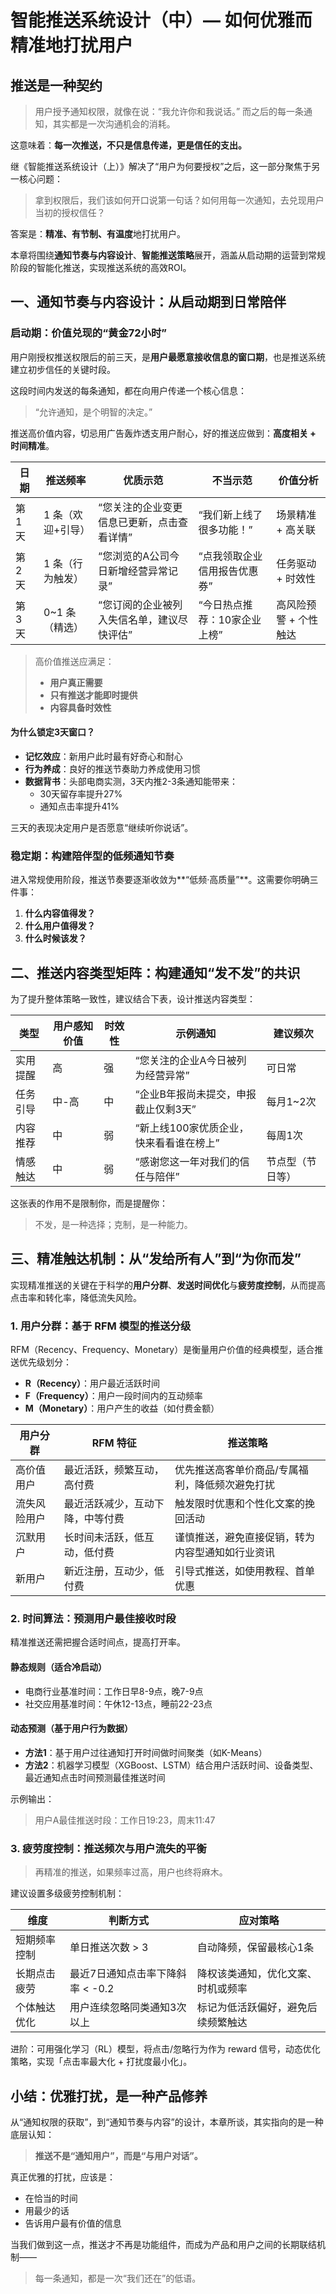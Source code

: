 # 智能推送系统设计（中）— 如何优雅而精准地打扰用户



## 推送是一种契约

> 用户授予通知权限，就像在说：“我允许你和我说话。” 而之后的每一条通知，其实都是一次沟通机会的消耗。

这意味着：**每一次推送，不只是信息传递，更是信任的支出。**

继《智能推送系统设计（上）》解决了“用户为何要授权”之后，这一部分聚焦于另一核心问题：

> 拿到权限后，我们该如何开口说第一句话？如何用每一次通知，去兑现用户当初的授权信任？

答案是：**精准、有节制、有温度**地打扰用户。

本章将围绕**通知节奏与内容设计**、**智能推送策略**展开，涵盖从启动期的运营到常规阶段的智能化推送，实现推送系统的高效ROI。



## 一、通知节奏与内容设计：从启动期到日常陪伴

### 启动期：价值兑现的“黄金72小时”

用户刚授权推送权限后的前三天，是**用户最愿意接收信息的窗口期**，也是推送系统建立初步信任的关键时段。

这段时间内发送的每条通知，都在向用户传递一个核心信息：

> “允许通知，是个明智的决定。”



推送高价值内容，切忌用广告轰炸透支用户耐心，好的推送应做到：**高度相关 + 时间精准**。

| 日期    | 推送频率          | 优质示范                                   | 不当示范                     | 价值分析              |
| ------- | ----------------- | ------------------------------------------ | ---------------------------- | --------------------- |
| 第 1 天 | 1 条（欢迎+引导） | “您关注的企业变更信息已更新，点击查看详情” | “我们新上线了很多功能！”     | 场景精准 + 高关联     |
| 第 2 天 | 1 条（行为触发）  | “您浏览的A公司今日新增经营异常记录”        | “点我领取企业信用报告优惠券” | 任务驱动 + 时效性     |
| 第 3 天 | 0~1 条（精选）    | “您订阅的企业被列入失信名单，建议尽快评估” | “今日热点推荐：10家企业上榜” | 高风险预警 + 个性触达 |

> 高价值推送应满足：
>
> - **用户真正需要**
> - **只有推送才能即时提供**
> - **内容具备时效性**

#### 为什么锁定3天窗口？

- **记忆效应**：新用户此时最有好奇心和耐心
- **行为养成**：良好的推送节奏助力养成使用习惯
- **数据背书**：头部电商实测，3天内推2-3条通知能带来：
  - 30天留存率提升27%
  - 通知点击率提升41%

三天的表现决定用户是否愿意“继续听你说话”。



### 稳定期：构建陪伴型的低频通知节奏

进入常规使用阶段，推送节奏要逐渐收敛为**“低频·高质量”**。这需要你明确三件事：

1. **什么内容值得发？**
2. **什么用户值得发？**
3. **什么时候该发？**



## 二、推送内容类型矩阵：构建通知“发不发”的共识

为了提升整体策略一致性，建议结合下表，设计推送内容类型：

| 类型     | 用户感知价值 | 时效性 | 示例通知                                | 建议频次         |
| -------- | ------------ | ------ | --------------------------------------- | ---------------- |
| 实用提醒 | 高           | 强     | “您关注的企业A今日被列为经营异常”       | 可日常           |
| 任务引导 | 中-高        | 中     | “企业B年报尚未提交，申报截止仅剩3天”    | 每月1~2次        |
| 内容推荐 | 中           | 弱     | “新上线100家优质企业，快来看看谁在榜上” | 每周1次          |
| 情感触达 | 中           | 弱     | “感谢您这一年对我们的信任与陪伴”        | 节点型（节日等） |

这张表的作用不是限制你，而是提醒你：

> 不发，是一种选择；克制，是一种能力。





## 三、精准触达机制：从“发给所有人”到“为你而发”



实现精准推送的关键在于科学的**用户分群**、**发送时间优化**与**疲劳度控制**，从而提高点击率和转化率，降低流失风险。



### 1. 用户分群：基于 RFM 模型的推送分级

RFM（Recency、Frequency、Monetary）是衡量用户价值的经典模型，适合推送优先级划分：

- **R（Recency）**：用户最近活跃时间
- **F（Frequency）**：用户一段时间内的互动频率
- **M（Monetary）**：用户产生的收益（如付费金额）

| 用户分群     | RFM 特征                         | 推送策略                                         |
| ------------ | -------------------------------- | ------------------------------------------------ |
| 高价值用户   | 最近活跃，频繁互动，高付费       | 优先推送高客单价商品/专属福利，降低频次避免打扰  |
| 流失风险用户 | 最近活跃减少，互动下降，中等付费 | 触发限时优惠和个性化文案的挽回活动               |
| 沉默用户     | 长时间未活跃，低互动，低付费     | 谨慎推送，避免直接促销，转为内容型通知如行业资讯 |
| 新用户       | 新近注册，互动少，低付费         | 引导式推送，如使用教程、首单优惠                 |



### 2. 时间算法：预测用户最佳接收时段

精准推送还需把握合适时间点，提高打开率。

#### 静态规则（适合冷启动）

- 电商行业基准时间：工作日早8-9点，晚7-9点
- 社交应用基准时间：午休12-13点，睡前22-23点

#### 动态预测（基于用户行为数据）

- **方法1**：基于用户过往通知打开时间做时间聚类（如K-Means）
- **方法2**：机器学习模型（XGBoost、LSTM）结合用户活跃时间、设备类型、最近通知点击时间预测最佳推送时间

示例输出：

> 用户A最佳推送时段：工作日19:23，周末11:47



### 3. 疲劳度控制：推送频次与用户流失的平衡

> 再精准的推送，如果频率过高，用户也终将麻木。

建议设置多级疲劳控制机制：

| 维度         | 判断方式                         | 应对策略                           |
| ------------ | -------------------------------- | ---------------------------------- |
| 短期频率控制 | 单日推送次数 > 3                 | 自动降频，保留最核心1条            |
| 长期点击疲劳 | 最近7日通知点击率下降斜率 < -0.2 | 降权该类通知，优化文案、时机或频率 |
| 个体触达优化 | 用户连续忽略同类通知3次以上      | 标记为低活跃偏好，避免后续频繁触达 |

进阶：可用强化学习（RL）模型，将点击/忽略行为作为 reward 信号，动态优化策略，实现「点击率最大化 + 打扰度最小化」。





## 小结：优雅打扰，是一种产品修养

从“通知权限的获取”，到“通知节奏与内容”的设计，本章所谈，其实指向的是一种底层认知：

> **推送不是“通知用户”，而是“与用户对话”。**

真正优雅的打扰，应该是：

- 在恰当的时间
- 用最少的话
- 告诉用户最有价值的信息

当我们做到这一点，推送才不再是功能组件，而成为产品和用户之间的长期联结机制——

> 每一条通知，都是一次“我们还在”的低语。



